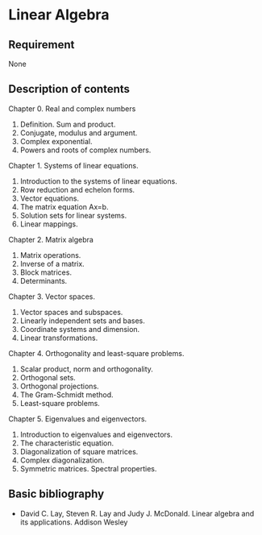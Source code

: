 # Linear Algebra

## Requirement

None

## Description of contents

Chapter 0. Real and complex numbers

1. Definition. Sum and product.
2. Conjugate, modulus and argument.
3. Complex exponential.
4. Powers and roots of complex numbers.

Chapter 1. Systems of linear equations.

1. Introduction to the systems of linear equations.
2. Row reduction and echelon forms.
3. Vector equations.
4. The matrix equation Ax=b.
5. Solution sets for linear systems.
6. Linear mappings.

Chapter 2. Matrix algebra

1. Matrix operations.
2. Inverse of a matrix.
3. Block matrices.
4. Determinants.

Chapter 3. Vector spaces.

1. Vector spaces and subspaces.
2. Linearly independent sets and bases.
3. Coordinate systems and dimension.
4. Linear transformations.

Chapter 4. Orthogonality and least-square problems.

1. Scalar product, norm and orthogonality.
2. Orthogonal sets.
3. Orthogonal projections.
4. The Gram-Schmidt method.
5. Least-square problems.

Chapter 5. Eigenvalues and eigenvectors.

1. Introduction to eigenvalues and eigenvectors.
2. The characteristic equation.
3. Diagonalization of square matrices.
4. Complex diagonalization.
5. Symmetric matrices. Spectral properties.

## Basic bibliography

- David C. Lay, Steven R. Lay and Judy J. McDonald. Linear algebra and its applications. Addison Wesley
